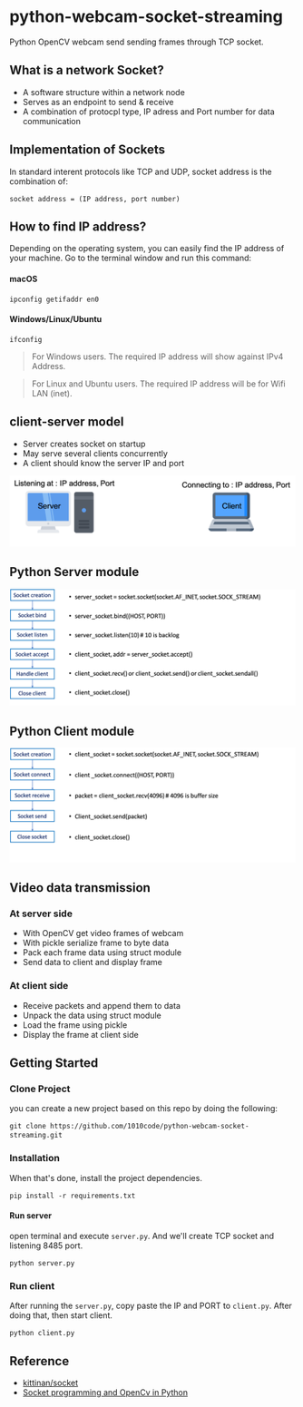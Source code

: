 # python-webcam-socket-streaming
Python OpenCV webcam send sending frames through TCP socket. 

## What is a network Socket?
- A software structure within a network node
- Serves as an endpoint to send & receive
- A combination of protocpl type, IP adress and Port number for data communication

## Implementation of Sockets
In standard interent protocols like TCP and UDP, socket address is the combination of:

```
socket address = (IP address, port number)
```

## How to find IP address?
Depending on the operating system, you can easily find the IP address of your machine. Go to the terminal window and run this command:
#### macOS

```
ipconfig getifaddr en0
```
#### Windows/Linux/Ubuntu

```
ifconfig
```

> For Windows users. The required IP address will show against IPv4 Address.

> For Linux and Ubuntu users. The required IP address will be for Wifi LAN (inet).

## client-server model
- Server creates socket on startup
- May serve several  clients concurrently
- A client should know the server IP and port

![](./screenshot/img01.png)

## Python Server module

![](./screenshot/img02.png)

## Python Client module

![](./screenshot/img03.png)

## Video data transmission
### At server side
- With OpenCV get video frames of webcam
- With pickle serialize frame to byte data
- Pack each frame data using struct module
- Send data to client and display frame

### At client side
- Receive packets and append them to data
- Unpack the data using struct module
- Load the frame using pickle
- Display the frame at client side

## Getting Started
### Clone Project
you can create a new project based on this repo by doing the following:

```
git clone https://github.com/1010code/python-webcam-socket-streaming.git
```

### Installation
When that's done, install the project dependencies.

```
pip install -r requirements.txt
```

#### Run server
open terminal and execute `server.py`. And we'll create TCP socket and listening 8485 port.

```
python server.py
```

### Run client
After running the `server.py`, copy paste the IP and PORT to `client.py`. After doing that, then start client.

```
python client.py
```


## Reference
- [kittinan/socket](https://gist.github.com/kittinan/e7ecefddda5616eab2765fdb2affed1b)
- [Socket programming and OpenCv in Python](https://www.youtube.com/watch?v=7-O7yeO3hNQ)
